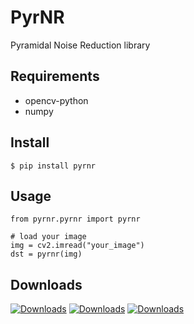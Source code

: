 # PyrNR

Pyramidal Noise Reduction library

## Requirements

- opencv-python
- numpy


## Install

```
$ pip install pyrnr
```

## Usage

```
from pyrnr.pyrnr import pyrnr

# load your image
img = cv2.imread("your_image")
dst = pyrnr(img)

```

## Downloads

[![Downloads](https://pepy.tech/badge/pyrnr)](https://pepy.tech/project/pyrnr)
[![Downloads](https://pepy.tech/badge/pyrnr/month)](https://pepy.tech/project/pyrnr) 
[![Downloads](https://pepy.tech/badge/pyrnr/week)](https://pepy.tech/project/pyrnr)